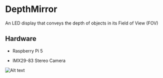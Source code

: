 # DepthMirror
An LED display that conveys the depth of objects in its Field of View (FOV)

## Hardware

* Raspberry Pi 5

* IMX29-83 Stereo Camera

![Alt text](/images/IMX219-83.jpg)


